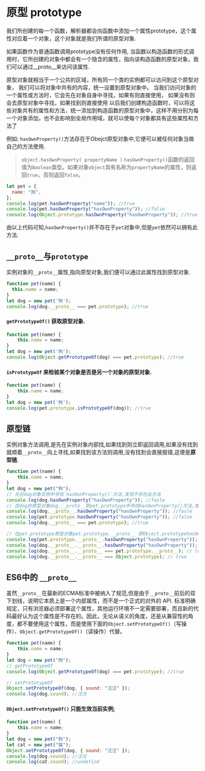 
# **原型** prototype
我们所创建的每一个函数，解析器都会向函数中添加一个属性prototype，这个属性对应着一个对象，这个对象就是我们所谓的原型对象.

如果函数作为普通函数调用prototype没有任何作用, 当函数以构造函数的形式调用时，它所创建的对象中都会有一个隐含的属性，指向该构造函数的原型对象，我们可以通过__proto__来访问该属性.

原型对象就相当于一个公共的区域，所有同一个类的实例都可以访问到这个原型对象，
我们可以将对象中共有的内容，统一设置到原型对象中。
当我们访问对象的一个属性或方法时，它会先在对象自身中寻找，如果有则直接使用，
如果没有则会去原型对象中寻找，如果找到则直接使用
以后我们创建构造函数时，可以将这些对象共有的属性和方法，统一添加到构造函数的原型对象中，这样不用分别为每一个对象添加，也不会影响到全局作用域，就可以使每个对象都具有这些属性和方法了

例如: `hasOwnProperty()`方法存在于Obejct原型对象中,它便可以被任何对象当做自己的方法使用.
> `object.hasOwnProperty( propertyName )`
> `hasOwnProperty()`函数的返回值为`Boolean`类型。如果对象`object`具有名称为`propertyName`的属性，则返回`true`，否则返回`false`。

```javascript
let pet = {
  name: "狗",
};
console.log(pet.hasOwnProperty("name")); //true
console.log(pet.hasOwnProperty("hasOwnProperty")); //false
console.log(Object.prototype.hasOwnProperty("hasOwnProperty")); //true
```
由以上代码可知,`hasOwnProperty()`并不存在于`pet`对象中,但是`pet`依然可以拥有此方法.


## `__proto__`与`prototype`
实例对象的`__proto__`属性,指向原型对象,我们便可以通过此属性找到原型对象.

```javascript
function pet(name) {
  this.name = name;
}
let dog = new pet('狗');
console.log(dog.__proto__ === pet.prototype); //true
```

#### `getPrototypeOf()` 获取原型对象.

```javascript
function pet(name) {
	this.name = name;
}
let dog = new pet('狗');
console.log(Object.getPrototypeOf(dog) === pet.prototype); //true
```

#### `isPrototypeOf` 来检验某个对象是否是另一个对象的原型对象.

```javascript
function pet(name) {
	this.name = name;
}
let dog = new pet('狗');
console.log(pet.prototype.isPrototypeOf(dog)); //true
```

## **原型链**
实例对象方法调用,是先在实例对象内部找,如果找到则立即返回调用,如果没有找到就顺着`__proto__`向上寻找,如果找到该方法则调用,没有找到会直接报错,这便是**原型链**.

```javascript
function pet(name) {
	this.name = name;
}
let dog = new pet("狗");
// 先在dog对象实例中寻找`hasOwnProperty()`方法,发现不存在此方法
console.log(dog.hasOwnProperty("hasOwnProperty")); //fasle
// 在dog的原型对象dog.__proto__即pet.prototype中寻找hasOwnProperty()方法,依然没有找到
console.log(dog.__proto__.hasOwnProperty("hasOwnProperty")); //fasle
console.log(pet.prototype.hasOwnProperty("hasOwnProperty")); //false
console.log(dog.__proto__ === pet.prototype); //true

// 在pet.prototype原型对象pet.prototype.__proto__ 即Object.prototypehasOwnProperty()方法
console.log(pet.prototype.__proto__.hasOwnProperty("hasOwnProperty")); //true
console.log(dog.__proto__.__proto__.hasOwnProperty("hasOwnProperty")); //true
console.log(dog.__proto__.__proto__ === pet.prototype.__proto__); // true
console.log(dog.__proto__.__proto__ === Object.prototype); // true
```

## ES6中的 `__proto__`
虽然`__proto__`在最新的ECMA标准中被纳入了规范,但是由于`__proto__`前后的双下划线，说明它本质上是一个内部属性，而不是一个正式的对外的 API.
标准明确规定，只有浏览器必须部署这个属性，其他运行环境不一定需要部署，而且新的代码最好认为这个属性是不存在的。因此，无论从语义的角度，还是从兼容性的角度，都不要使用这个属性，而是使用下面的`Object.setPrototypeOf()`（写操作）、`Object.getPrototypeOf()`（读操作）代替。

```javascript
function pet(name) {
	this.name = name;
}
let dog = new pet("狗");
// getPrototypeOf
console.log(Object.getPrototypeOf(dog) === pet.prototype); //true

// setPrototypeOf
Object.setPrototypeOf(dog, { sound: "汪汪" });
console.log(dog.sound); //汪汪
```

#### `Object.setPrototypeOf()` 只能生效当前实例;

```javascript
function pet(name) {
	this.name = name;
}
let dog = new pet("狗");
let cat = new pet("猫");
Object.setPrototypeOf(dog, { sound: "汪汪" });
console.log(dog.sound); //汪汪
console.log(cat.sound); //undefind
```

